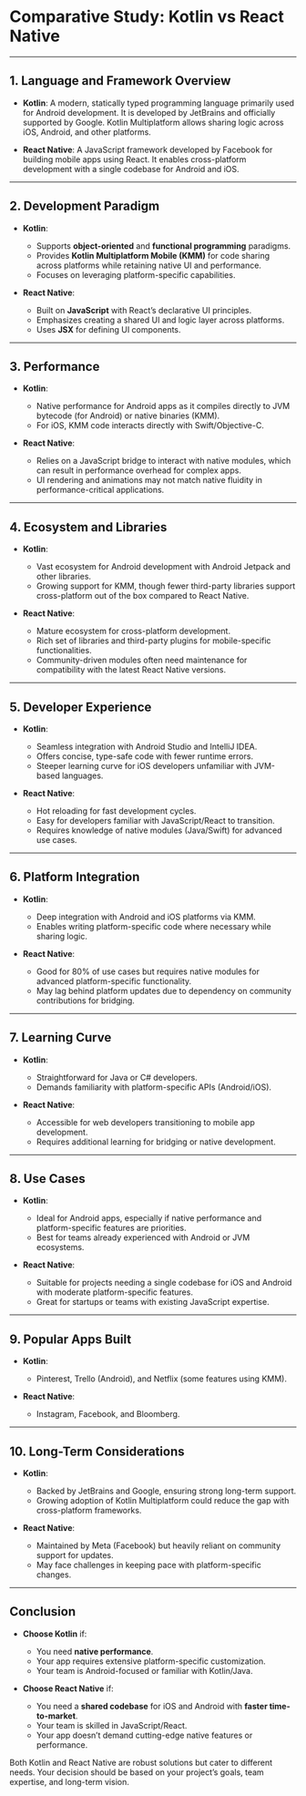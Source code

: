 
# Comparative Study: Kotlin vs React Native

---

## 1. Language and Framework Overview
- **Kotlin**: A modern, statically typed programming language primarily used for Android development. It is developed by JetBrains and officially supported by Google. Kotlin Multiplatform allows sharing logic across iOS, Android, and other platforms.
  
- **React Native**: A JavaScript framework developed by Facebook for building mobile apps using React. It enables cross-platform development with a single codebase for Android and iOS.

---

## 2. Development Paradigm
- **Kotlin**:
  - Supports **object-oriented** and **functional programming** paradigms.
  - Provides **Kotlin Multiplatform Mobile (KMM)** for code sharing across platforms while retaining native UI and performance.
  - Focuses on leveraging platform-specific capabilities.

- **React Native**:
  - Built on **JavaScript** with React’s declarative UI principles.
  - Emphasizes creating a shared UI and logic layer across platforms.
  - Uses **JSX** for defining UI components.

---

## 3. Performance
- **Kotlin**:
  - Native performance for Android apps as it compiles directly to JVM bytecode (for Android) or native binaries (KMM).
  - For iOS, KMM code interacts directly with Swift/Objective-C.

- **React Native**:
  - Relies on a JavaScript bridge to interact with native modules, which can result in performance overhead for complex apps.
  - UI rendering and animations may not match native fluidity in performance-critical applications.

---

## 4. Ecosystem and Libraries
- **Kotlin**:
  - Vast ecosystem for Android development with Android Jetpack and other libraries.
  - Growing support for KMM, though fewer third-party libraries support cross-platform out of the box compared to React Native.

- **React Native**:
  - Mature ecosystem for cross-platform development.
  - Rich set of libraries and third-party plugins for mobile-specific functionalities.
  - Community-driven modules often need maintenance for compatibility with the latest React Native versions.

---

## 5. Developer Experience
- **Kotlin**:
  - Seamless integration with Android Studio and IntelliJ IDEA.
  - Offers concise, type-safe code with fewer runtime errors.
  - Steeper learning curve for iOS developers unfamiliar with JVM-based languages.

- **React Native**:
  - Hot reloading for fast development cycles.
  - Easy for developers familiar with JavaScript/React to transition.
  - Requires knowledge of native modules (Java/Swift) for advanced use cases.

---

## 6. Platform Integration
- **Kotlin**:
  - Deep integration with Android and iOS platforms via KMM.
  - Enables writing platform-specific code where necessary while sharing logic.

- **React Native**:
  - Good for 80% of use cases but requires native modules for advanced platform-specific functionality.
  - May lag behind platform updates due to dependency on community contributions for bridging.

---

## 7. Learning Curve
- **Kotlin**:
  - Straightforward for Java or C# developers.
  - Demands familiarity with platform-specific APIs (Android/iOS).

- **React Native**:
  - Accessible for web developers transitioning to mobile app development.
  - Requires additional learning for bridging or native development.

---

## 8. Use Cases
- **Kotlin**:
  - Ideal for Android apps, especially if native performance and platform-specific features are priorities.
  - Best for teams already experienced with Android or JVM ecosystems.

- **React Native**:
  - Suitable for projects needing a single codebase for iOS and Android with moderate platform-specific features.
  - Great for startups or teams with existing JavaScript expertise.

---

## 9. Popular Apps Built
- **Kotlin**: 
  - Pinterest, Trello (Android), and Netflix (some features using KMM).
  
- **React Native**: 
  - Instagram, Facebook, and Bloomberg.

---

## 10. Long-Term Considerations
- **Kotlin**:
  - Backed by JetBrains and Google, ensuring strong long-term support.
  - Growing adoption of Kotlin Multiplatform could reduce the gap with cross-platform frameworks.

- **React Native**:
  - Maintained by Meta (Facebook) but heavily reliant on community support for updates.
  - May face challenges in keeping pace with platform-specific changes.

---

## Conclusion
- **Choose Kotlin** if:
  - You need **native performance**.
  - Your app requires extensive platform-specific customization.
  - Your team is Android-focused or familiar with Kotlin/Java.

- **Choose React Native** if:
  - You need a **shared codebase** for iOS and Android with **faster time-to-market**.
  - Your team is skilled in JavaScript/React.
  - Your app doesn’t demand cutting-edge native features or performance.

Both Kotlin and React Native are robust solutions but cater to different needs. Your decision should be based on your project’s goals, team expertise, and long-term vision.
